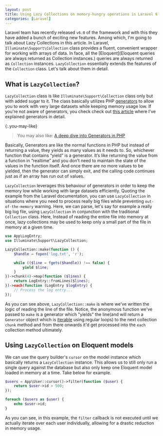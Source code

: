 ```yaml
---
layout: post
title: Using Lazy Collections on memory-hungry operations in Laravel 6
categories: [Laravel]
---
```


Laravel team has recently released `v6.0` of the framework and with this they have added a bunch of exciting new features. Among which, I'm going to talk about Lazy Collections in this article. In Laravel,    `Illuminate\Support\Collection` class provides a fluent, convenient wrapper for working with arrays of data. In face, all the [Eloquent](Eloquent queries are always returned as  Collection instances.) queries are always returned as `Collection` instances. `LazyCollection` essentially extends the features of the `Collection` class. Let's talk about them in detail.

## What is `LazyCollection`?

`LazyCollection` class is like `Illuminate\Support\Collection` class only but with added sugar to it. The class basically utilizes PHP [generators](https://www.php.net/manual/en/language.generators.overview.php) to allow you to work with very large datasets while keeping memory usage low. If you're not aware of generators, you check check out [this article](/deep-dive-into-generators-php/) where I've explained generators in detail. 

{:.you-may-like}
> You may also like: [A deep dive into Generators in PHP](/deep-dive-into-generators-php/)

Basically, Generators are like the normal functions in PHP but instead of returning a value, they yields as many values as it needs to. So, whichever function that contains “yield” is a generator. It’s like returning the value from a function in “realtime” and you don’t need to maintain the state of the values in the function itself. And once there are no more values to be yielded, then the generator can simply exit, and the calling code continues just as if an array has run out of values. 

`LazyCollection` leverages this behaviour of generators in order to keep the memory low while working with large datasets efficiently. Quoting the example from the Laravel documentation, you can use `LazyCollection` in situations where you need to process really big files while preventing `out-of-the-memory` warning. Here, we can parse, let's say for example a really big log file, using `LazyCollection` in conjunction with the traditional `Collection` class. Here, Instead of reading the entire file into memory at once, lazy collections may be used to keep only a small part of the file in memory at a given time.

```php
use App\LogEntry;
use Illuminate\Support\LazyCollection;

LazyCollection::make(function () {
    $handle = fopen('log.txt', 'r');

    while (($line = fgets($handle)) !== false) {
        yield $line;
    }
})->chunk(4)->map(function ($lines) {
    return LogEntry::fromLines($lines);
})->each(function (LogEntry $logEntry) {
    // Process the log entry...
});
```

As you can see above, `LazyCollection::make` is where we've written the logic of reading the line of the file. Notice, the anonymous function we've passed to `make` is a generator which "yields" the line(and will return a `Generator` object which is [iterable](https://www.php.net/manual/en/class.iterator.php) using regular loops) to the next collection `chunk` method and from there onwards it'd get processed into the `each` collection method ultimately. 

## Using `LazyCollection` on Eloquent models

We can use the query builder's `cursor` on the model instance which basically returns a `LazyCollection` instance. This allows us to still only run a single query against the database but also only keep one Eloquent model loaded 
in memory at a time. Take below for example.

```php
$users = App\User::cursor()->filter(function ($user) {
    return $user->id > 500;
});

foreach ($users as $user) {
    echo $user->id;
}
```

As you can see, in this example, the `filter` callback is not executed until we actually iterate over each user individually, allowing for a drastic reduction in memory usage.

